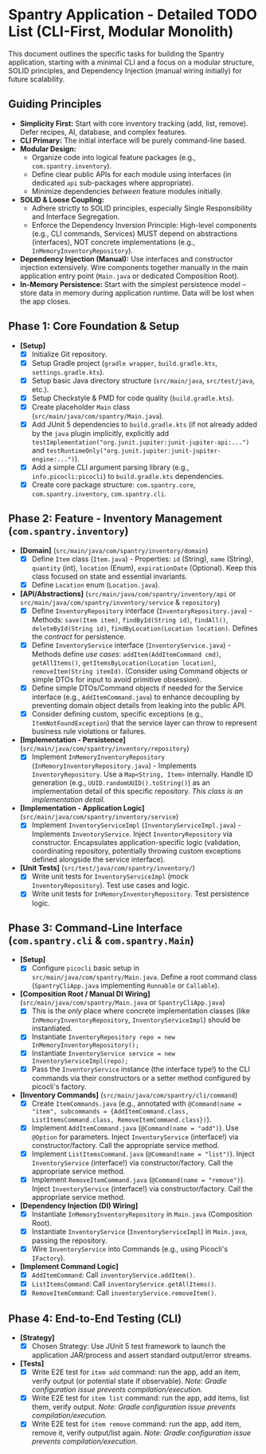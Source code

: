 # Spantry Application - Detailed TODO List (CLI-First, Modular Monolith)

This document outlines the specific tasks for building the Spantry application, starting with a minimal CLI and a focus on a modular structure, SOLID principles, and Dependency Injection (manual wiring initially) for future scalability.

## Guiding Principles

- **Simplicity First:** Start with core inventory tracking (add, list, remove). Defer recipes, AI, database, and complex features.
- **CLI Primary:** The initial interface will be purely command-line based.
- **Modular Design:**
  - Organize code into logical feature packages (e.g., `com.spantry.inventory`).
  - Define clear public APIs for each module using interfaces (in dedicated `api` sub-packages where appropriate).
  - Minimize dependencies _between_ feature modules initially.
- **SOLID & Loose Coupling:**
  - Adhere strictly to SOLID principles, especially Single Responsibility and Interface Segregation.
  - Enforce the Dependency Inversion Principle: High-level components (e.g., CLI commands, Services) MUST depend on abstractions (interfaces), NOT concrete implementations (e.g., `InMemoryInventoryRepository`).
- **Dependency Injection (Manual):** Use interfaces and constructor injection extensively. Wire components together manually in the main application entry point (`Main.java` or dedicated Composition Root).
- **In-Memory Persistence:** Start with the simplest persistence model – store data in memory during application runtime. Data will be lost when the app closes.

## Phase 1: Core Foundation & Setup

- **[Setup]**
  - [x] Initialize Git repository.
  - [x] Setup Gradle project (`gradle wrapper`, `build.gradle.kts`, `settings.gradle.kts`).
  - [x] Setup basic Java directory structure (`src/main/java`, `src/test/java`, etc.).
  - [x] Setup Checkstyle & PMD for code quality (`build.gradle.kts`).
  - [x] Create placeholder `Main` class (`src/main/java/com/spantry/Main.java`).
  - [x] Add JUnit 5 dependencies to `build.gradle.kts` (if not already added by the `java` plugin implicitly, explicitly add `testImplementation("org.junit.jupiter:junit-jupiter-api:...")` and `testRuntimeOnly("org.junit.jupiter:junit-jupiter-engine:...")`).
  - [x] Add a simple CLI argument parsing library (e.g., `info.picocli:picocli`) to `build.gradle.kts` dependencies.
  - [x] Create core package structure: `com.spantry.core`, `com.spantry.inventory`, `com.spantry.cli`.

## Phase 2: Feature - Inventory Management (`com.spantry.inventory`)

- **[Domain]** (`src/main/java/com/spantry/inventory/domain`)
  - [x] Define `Item` class (`Item.java`) - Properties: `id` (String), `name` (String), `quantity` (int), `location` (Enum), `expirationDate` (Optional<LocalDate>). Keep this class focused on state and essential invariants.
  - [x] Define `Location` enum (`Location.java`).
- **[API/Abstractions]** (`src/main/java/com/spantry/inventory/api` or `src/main/java/com/spantry/inventory/service` & `repository`)
  - [x] Define `InventoryRepository` interface (`InventoryRepository.java`) - Methods: `save(Item item)`, `findById(String id)`, `findAll()`, `deleteById(String id)`, `findByLocation(Location location)`. Defines the _contract_ for persistence.
  - [x] Define `InventoryService` interface (`InventoryService.java`) - Methods define _use cases_: `addItem(AddItemCommand cmd)`, `getAllItems()`, `getItemsByLocation(Location location)`, `removeItem(String itemId)`. (Consider using Command objects or simple DTOs for input to avoid primitive obsession).
  - [x] Define simple DTOs/Command objects if needed for the Service interface (e.g., `AddItemCommand.java`) to enhance decoupling by preventing domain object details from leaking into the public API.
  - [x] Consider defining custom, specific exceptions (e.g., `ItemNotFoundException`) that the service layer can throw to represent business rule violations or failures.
- **[Implementation - Persistence]** (`src/main/java/com/spantry/inventory/repository`)
  - [x] Implement `InMemoryInventoryRepository` (`InMemoryInventoryRepository.java`) - Implements `InventoryRepository`. Use a `Map<String, Item>` internally. Handle ID generation (e.g., `UUID.randomUUID().toString()`) as an implementation detail of this specific repository. _This class is an implementation detail._
- **[Implementation - Application Logic]** (`src/main/java/com/spantry/inventory/service`)
  - [x] Implement `InventoryServiceImpl` (`InventoryServiceImpl.java`) - Implements `InventoryService`. Inject `InventoryRepository` via constructor. Encapsulates application-specific logic (validation, coordinating repository, potentially throwing custom exceptions defined alongside the service interface).
- **[Unit Tests]** (`src/test/java/com/spantry/inventory/`)
  - [x] Write unit tests for `InventoryServiceImpl` (mock `InventoryRepository`). Test use cases and logic.
  - [x] Write unit tests for `InMemoryInventoryRepository`. Test persistence logic.

## Phase 3: Command-Line Interface (`com.spantry.cli` & `com.spantry.Main`)

- **[Setup]**
  - [x] Configure `picocli` basic setup in `src/main/java/com/spantry/Main.java`. Define a root command class (`SpantryCliApp.java` implementing `Runnable` or `Callable`).
- **[Composition Root / Manual DI Wiring]** (`src/main/java/com/spantry/Main.java` or `SpantryCliApp.java`)
  - [x] This is the _only_ place where concrete implementation classes (like `InMemoryInventoryRepository`, `InventoryServiceImpl`) should be instantiated.
  - [x] Instantiate `InventoryRepository repo = new InMemoryInventoryRepository();`
  - [x] Instantiate `InventoryService service = new InventoryServiceImpl(repo);`
  - [x] Pass the `InventoryService` instance (the interface type!) to the CLI commands via their constructors or a setter method configured by picocli's factory.
- **[Inventory Commands]** (`src/main/java/com/spantry/cli/command`)
  - [x] Create `ItemCommands.java` (e.g., annotated with `@Command(name = "item", subcommands = {AddItemCommand.class, ListItemsCommand.class, RemoveItemCommand.class})`).
  - [x] Implement `AddItemCommand.java` (`@Command(name = "add")`). Use `@Option` for parameters. Inject `InventoryService` (interface!) via constructor/factory. Call the appropriate service method.
  - [x] Implement `ListItemsCommand.java` (`@Command(name = "list")`). Inject `InventoryService` (interface!) via constructor/factory. Call the appropriate service method.
  - [x] Implement `RemoveItemCommand.java` (`@Command(name = "remove")`). Inject `InventoryService` (interface!) via constructor/factory. Call the appropriate service method.
- **[Dependency Injection (DI) Wiring]**
  - [x] Instantiate `InMemoryInventoryRepository` in `Main.java` (Composition Root).
  - [x] Instantiate `InventoryService` (`InventoryServiceImpl`) in `Main.java`, passing the repository.
  - [x] Wire `InventoryService` into Commands (e.g., using Picocli's `IFactory`).
- **[Implement Command Logic]**
  - [x] `AddItemCommand`: Call `inventoryService.addItem()`.
  - [x] `ListItemsCommand`: Call `inventoryService.getAllItems()`.
  - [x] `RemoveItemCommand`: Call `inventoryService.removeItem()`.

## Phase 4: End-to-End Testing (CLI)

- **[Strategy]**
  - [x] Chosen Strategy: Use JUnit 5 test framework to launch the application JAR/process and assert standard output/error streams.
- **[Tests]**
  - [x] Write E2E test for `item add` command: run the app, add an item, verify output (or potential state if observable). _Note: Gradle configuration issue prevents compilation/execution._
  - [x] Write E2E test for `item list` command: run the app, add items, list them, verify output. _Note: Gradle configuration issue prevents compilation/execution._
  - [x] Write E2E test for `item remove` command: run the app, add item, remove it, verify output/list again. _Note: Gradle configuration issue prevents compilation/execution._

